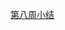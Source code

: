 [第八周小结](https://github.com/jingc19/jingchengBDMI2020ACode/blob/main/%E7%AC%AC%E5%85%AB%E5%91%A8.md)
